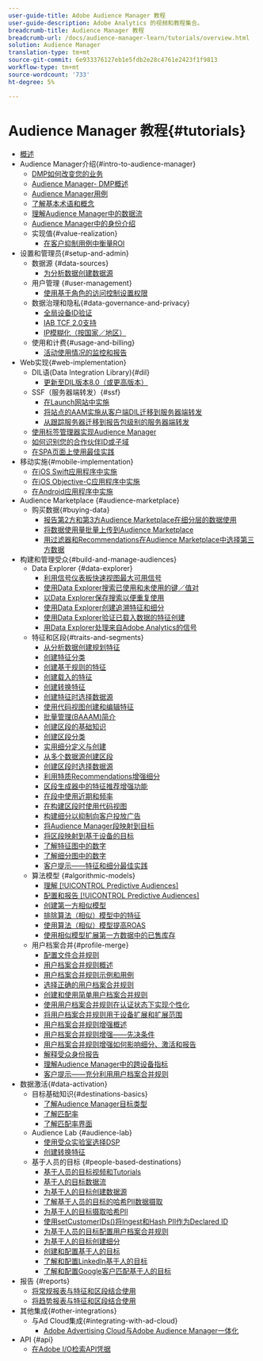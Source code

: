 ```yaml
---
user-guide-title: Adobe Audience Manager 教程
user-guide-description: Adobe Analytics 的视频和教程集合。
breadcrumb-title: Audience Manager 教程
breadcrumb-url: /docs/audience-manager-learn/tutorials/overview.html
solution: Audience Manager
translation-type: tm+mt
source-git-commit: 6e933376127eb1e5fdb2e28c4761e2423f1f9813
workflow-type: tm+mt
source-wordcount: '733'
ht-degree: 5%

---
```



# Audience Manager 教程{#tutorials}

+ [概述](overview.md)
+ Audience Manager介绍{#intro-to-audience-manager}
   + [DMP如何改变您的业务](intro-to-audience-manager/how-a-dmp-can-change-your-business.md)
   + [Audience Manager- DMP概述](intro-to-audience-manager/audience-manager-overview-of-a-dmp.md)
   + [Audience Manager用例](intro-to-audience-manager/audience-manager-use-cases.md)
   + [了解基本术语和概念](intro-to-audience-manager/understanding-basic-terms-and-concepts-in-audience-manager.md)
   + [理解Audience Manager中的数据流](intro-to-audience-manager/understanding-the-data-flow-in-audience-manager.md)
   + [Audience Manager中的身份介绍](intro-to-audience-manager/introduction-to-identity-in-audience-manager.md)
   + 实现值{#value-realization}
      + [在客户抑制用例中衡量ROI](intro-to-audience-manager/value-realization/measuring-roi-in-a-customer-suppression-use-case.md)
+ 设置和管理员{#setup-and-admin}
   + 数据源 {#data-sources}
      + [为分析数据创建数据源](setup-and-admin/data-sources/create-a-data-source-for-analytics-data.md)
   + 用户管理 {#user-management}
      + [使用基于角色的访问控制设置权限](setup-and-admin/user-management/setting-permissions-with-role-based-access-control.md)
   + 数据治理和隐私{#data-governance-and-privacy}
      + [全局设备ID验证](setup-and-admin/data-governance-and-privacy/global-device-id-validation.md)
      + [IAB TCF 2.0支持](setup-and-admin/data-governance-and-privacy/iab-tcf-support.md)
      + [IP模糊化（按国家／地区）](setup-and-admin/data-governance-and-privacy/ip-obfuscation-by-country.md)
   + 使用和计费{#usage-and-billing}
      + [活动使用情况的监控和报告](setup-and-admin/usage-and-billing/monitoring-and-reporting-on-activity-usage.md)
+ Web实现{#web-implementation}
   + DIL语(Data Integration Library){#dil}
      + [更新至DIL版本8.0（或更高版本）](web-implementation/dil/updating-to-dil-version-8-0-or-greater.md)
   + SSF（服务器端转发）{#ssf}
      + [在Launch网站中实施](https://docs.adobe.com/content/help/en/experience-cloud/implementing-in-websites-with-launch/index.html)
      + [将站点的AAM实施从客户端DIL迁移到服务器端转发](web-implementation/ssf/migrating-your-site-implementation-from-client-side-dil-to-server-side-forwarding.md)
      + [从跟踪服务器迁移到报告包级别的服务器端转发](web-implementation/ssf/migrating-from-tracking-server-to-report-suite-level-server-side-forwarding.md)
   + [使用标签管理器实现Audience Manager](web-implementation/using-tag-managers-to-implement-audience-manager.md)
   + [如何识别您的合作伙伴ID或子域](web-implementation/how-to-identify-your-partner-id-or-subdomain.md)
   + [在SPA页面上使用最佳实践](web-implementation/using-best-practices-on-spa-pages-when-sending-data-to-aam.md)
+ 移动实施{#mobile-implementation}
   + [在iOS Swift应用程序中实施](https://docs.adobe.com/content/help/en/experience-cloud/implementing-in-mobile-ios-swift-apps-with-launch/index.html)
   + [在iOS Objective-C应用程序中实施](https://docs.adobe.com/content/help/en/experience-cloud/implementing-in-mobile-ios-objective-c-apps-with-launch/index.html)
   + [在Android应用程序中实施](https://docs.adobe.com/content/help/en/experience-cloud/implementing-in-mobile-android-apps-with-launch/index.html)
+ Audience Marketplace {#audience-marketplace}
   + 购买数据{#buying-data}
      + [报告第2方和第3方Audience Marketplace在细分层的数据使用](audience-marketplace/buying-data/reporting-2nd-and-3rd-party-data-usage-in-the-audience-marketplace-at-the-segment-level.md)
      + [将数据使用量批量上传到Audience Marketplace](audience-marketplace/buying-data/bulk-uploading-data-usage-into-the-audience-marketplace.md)
      + [用过滤器和Recommendations在Audience Marketplace中选择第三方数据](audience-marketplace/buying-data/using-filters-and-recommendations-to-choose-3rd-party-data-in-audience-marketplace.md)
+ 构建和管理受众{#build-and-manage-audiences}
   + Data Explorer {#data-explorer}
      + [利用信号仪表板快速视图最大可用信号](build-and-manage-audiences/data-explorer/using-the-signals-dashboard-to-quickly-view-top-available-signals.md)
      + [使用Data Explorer搜索已使用和未使用的键／值对](build-and-manage-audiences/data-explorer/using-data-explorer-to-search-for-used-and-unused-key-value-pairs.md)
      + [以Data Explorer保存搜索以便重复使用](build-and-manage-audiences/data-explorer/saving-searches-in-data-explorer-for-convenience-in-re-use.md)
      + [使用Data Explorer创建追溯特征和细分](build-and-manage-audiences/data-explorer/using-data-explorer-to-create-retroactive-traits-and-segments.md)
      + [使用Data Explorer验证已载入数据的特征创建](build-and-manage-audiences/data-explorer/using-data-explorer-to-validate-trait-creation-for-your-onboarded-data.md)
      + [用Data Explorer处理来自Adobe Analytics的信号](build-and-manage-audiences/data-explorer/using-data-explorer-to-work-with-signals-coming-from-adobe-analytics.md)
   + 特征和区段{#traits-and-segments}
      + [从分析数据创建规划特征](build-and-manage-audiences/traits-and-segments/planning-trait-creation-from-analytics-data.md)
      + [创建特征分类](build-and-manage-audiences/traits-and-segments/creating-a-trait-taxonomy.md)
      + [创建基于规则的特征](build-and-manage-audiences/traits-and-segments/creating-rule-based-traits.md)
      + [创建载入的特征](build-and-manage-audiences/traits-and-segments/creating-onboarded-traits.md)
      + [创建转换特征](build-and-manage-audiences/traits-and-segments/creating-conversion-traits.md)
      + [创建特征时选择数据源](build-and-manage-audiences/traits-and-segments/choosing-a-data-source-when-creating-traits.md)
      + [使用代码视图创建和编辑特征](build-and-manage-audiences/traits-and-segments/using-code-view-to-create-and-edit-traits.md)
      + [批量管理(BAAAM)简介](build-and-manage-audiences/traits-and-segments/introduction-to-bulk-management-baaam.md)
      + [创建区段的基础知识](build-and-manage-audiences/traits-and-segments/the-basics-of-creating-segments.md)
      + [创建区段分类](build-and-manage-audiences/traits-and-segments/creating-a-segment-taxonomy.md)
      + [实用细分定义与创建](build-and-manage-audiences/traits-and-segments/practical-segment-definition-and-creation.md)
      + [从多个数据源创建区段](build-and-manage-audiences/traits-and-segments/creating-segments-from-multiple-data-sources.md)
      + [创建区段时选择数据源](build-and-manage-audiences/traits-and-segments/choosing-a-data-source-when-creating-a-segment.md)
      + [利用特质Recommendations增强细分](build-and-manage-audiences/traits-and-segments/enhancing-your-segments-with-trait-recommendations.md)
      + [区段生成器中的特征推荐增强功能](build-and-manage-audiences/traits-and-segments/trait-recommendation-enhancements-in-the-segment-builder.md)
      + [在段中使用近期和频率](build-and-manage-audiences/traits-and-segments/using-recency-and-frequency-in-segments.md)
      + [在构建区段时使用代码视图](build-and-manage-audiences/traits-and-segments/using-code-view-when-building-segments.md)
      + [构建细分以抑制向客户投放广告](build-and-manage-audiences/traits-and-segments/building-a-segment-to-suppress-ads-to-customers.md)
      + [将Audience Manager段映射到目标](build-and-manage-audiences/traits-and-segments/mapping-audience-manager-segments-to-destinations.md)
      + [将区段映射到基于设备的目标](build-and-manage-audiences/traits-and-segments/mapping-segments-to-a-device-based-destination.md)
      + [了解特征图中的数字](build-and-manage-audiences/traits-and-segments/understanding-numbers-in-the-trait-graph.md)
      + [了解细分图中的数字](build-and-manage-audiences/traits-and-segments/understanding-numbers-in-the-segment-graph.md)
      + [客户提示——特征和细分最佳实践](build-and-manage-audiences/traits-and-segments/customer-tips-traits-and-segments-best-practices.md)
   + 算法模型 {#algorithmic-models}
      + [理解  [!UICONTROL Predictive Audiences]](build-and-manage-audiences/algorithmic-models/understanding-predictive-audiences.md)
      + [配置和报告  [!UICONTROL Predictive Audiences]](build-and-manage-audiences/algorithmic-models/configure-and-report-on-predictive-audiences.md)
      + [创建第一方相似模型](build-and-manage-audiences/algorithmic-models/creating-a-first-party-look-alike-model.md)
      + [排除算法（相似）模型中的特征](build-and-manage-audiences/algorithmic-models/excluding-traits-in-algorithmic-look-alike-models.md)
      + [使用算法（相似）模型提高ROAS](build-and-manage-audiences/algorithmic-models/increase-roas-by-using-algorithmic-look-alike-models.md)
      + [使用相似模型扩展第一方数据中的已售库存](build-and-manage-audiences/algorithmic-models/using-look-alike-models-to-extend-sold-out-inventory-from-your-1st-party-data.md)
   + 用户档案合并{#profile-merge}
      + [配置文件合并规则](build-and-manage-audiences/profile-merge/profile-merge.md)
      + [用户档案合并规则概述](build-and-manage-audiences/profile-merge/overview-of-profile-merge-rules.md)
      + [用户档案合并规则示例和用例](build-and-manage-audiences/profile-merge/profile-merge-rule-examples-and-use-cases.md)
      + [选择正确的用户档案合并规则](build-and-manage-audiences/profile-merge/choosing-the-right-profile-merge-rule.md)
      + [创建和使用简单用户档案合并规则](build-and-manage-audiences/profile-merge/creating-and-using-simple-profile-merge-rules.md)
      + [使用用户档案合并规则在认证状态下实现个性化](build-and-manage-audiences/profile-merge/using-profile-merge-rules-to-personalize-in-an-authenticated-state.md)
      + [将用户档案合并规则用于设备扩展和扩展范围](build-and-manage-audiences/profile-merge/using-profile-merge-rules-for-device-extension-and-increased-reach.md)
      + [用户档案合并规则增强概述](build-and-manage-audiences/profile-merge/overview-of-profile-merge-rule-enhancements.md)
      + [用户档案合并规则增强——先决条件](build-and-manage-audiences/profile-merge/profile-merge-rule-enhancements-pre-requisites.md)
      + [用户档案合并规则增强如何影响细分、激活和报告](build-and-manage-audiences/profile-merge/how-profile-merge-rule-enhancements-impact-segmentation-activation-and-reporting.md)
      + [解释受众身份报告](build-and-manage-audiences/profile-merge/interpret-audience-identity-reporting.md)
      + [理解Audience Manager中的跨设备指标](build-and-manage-audiences/profile-merge/understanding-cross-device-metrics-in-audience-manager.md)
      + [客户提示——充分利用用户档案合并规则](build-and-manage-audiences/profile-merge/customer-tips-getting-the-most-out-of-profile-merge-rules.md)
+ 数据激活{#data-activation}
   + 目标基础知识{#destinations-basics}
      + [了解Audience Manager目标类型](data-activation/destinations-basics/understanding-audience-manager-destination-types.md)
      + [了解匹配率](data-activation/destinations-basics/understanding-match-rates.md)
      + [了解匹配率界面](data-activation/destinations-basics/understanding-the-match-rate-interface-in-audience-manager.md)
   + Audience Lab {#audience-lab}
      + [使用受众实验室选择DSP](data-activation/audience-lab/using-audience-lab-to-choose-a-dsp.md)
      + [创建转换特征](build-and-manage-audiences/traits-and-segments/creating-conversion-traits.md)
   + 基于人员的目标 {#people-based-destinations}
      + [基于人员的目标视频和Tutorials](data-activation/people-based-destinations/pbd.md)
      + [基于人的目标数据流](data-activation/people-based-destinations/people-based-destinations-data-flow.md)
      + [为基于人的目标创建数据源](data-activation/people-based-destinations/creating-a-data-source-for-people-based-destinations.md)
      + [了解基于人员的目标的哈希PII数据摄取](data-activation/people-based-destinations/understanding-hashed-pii-data-ingestion-for-people-based-destinations.md)
      + [为基于人的目标摄取哈希PII](data-activation/people-based-destinations/ingesting-hashed-pii-for-people-based-destinations.md)
      + [使用setCustomerIDs()将Ingest和Hash PII作为Declared ID](data-activation/people-based-destinations/using-setcustomerids-to-ingest-and-hash-pii-as-a-declared-id.md)
      + [为基于人员的目标配置用户档案合并规则](data-activation/people-based-destinations/configuring-profile-merge-rules-for-people-based-destinations.md)
      + [为基于人的目标创建细分](data-activation/people-based-destinations/creating-segments-for-people-based-destinations.md)
      + [创建和配置基于人的目标](data-activation/people-based-destinations/create-and-configure-people-based-destinations.md)
      + [了解和配置LinkedIn基于人的目标](data-activation/people-based-destinations/understanding-and-configuring-the-linkedin-pbd.md)
      + [了解和配置Google客户匹配基于人的目标](data-activation/people-based-destinations/understanding-and-configuring-the-google-customer-match-pbd.md)
+ 报告 {#reports}
   + [将常规报表与特征和区段结合使用](reports/using-general-reports-with-traits-and-segments.md)
   + [将趋势报表与特征和区段结合使用](reports/using-trended-reports-with-traits-and-segments.md)
+ 其他集成{#other-integrations}
   + 与Ad Cloud集成{#integrating-with-ad-cloud}
      + [Adobe Advertising Cloud与Adobe Audience Manager一体化](other-integrations/integrating-with-ad-cloud/advertising-cloud-and-audience-manager-integration.md)
+ API {#api}
   + [在Adobe I/O检索API凭据](api/retrieve-api-credentials-in-adobe-io.md)
